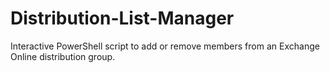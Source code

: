 # Distribution-List-Manager
Interactive PowerShell script to add or remove members from an Exchange Online distribution group.
